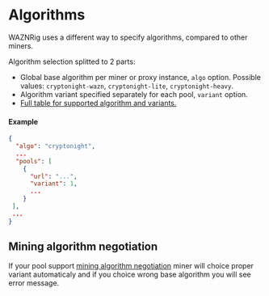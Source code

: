 # Algorithms

WAZNRig uses a different way to specify algorithms, compared to other miners.

Algorithm selection splitted to 2 parts:

 * Global base algorithm per miner or proxy instance, `algo` option. Possible values: `cryptonight-wazn`, `cryptonight-lite`, `cryptonight-heavy`.
 * Algorithm variant specified separately for each pool, `variant` option.
 * [Full table for supported algorithm and variants.](https://github.com/xmrig/xmrig-proxy/blob/master/doc/STRATUM_EXT.md#14-algorithm-names-and-variants)

#### Example
```json
{
  "algo": "cryptonight",
  ...
  "pools": [
    {
      "url": "...",
      "variant": 1,
      ...
    }
 ],
 ...
}
```

## Mining algorithm negotiation
If your pool support [mining algorithm negotiation](https://github.com/xmrig/xmrig-proxy/issues/168) miner will choice proper variant automaticaly and if you choice wrong base algorithm you will see error message.

